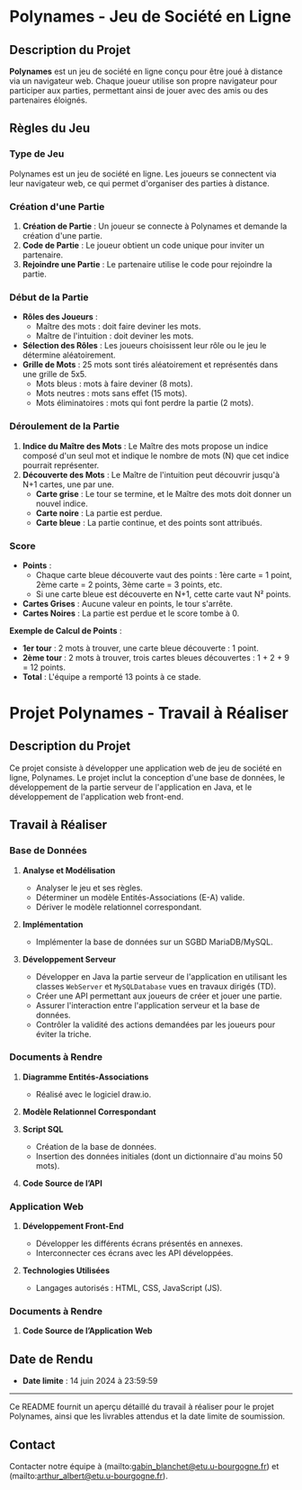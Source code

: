 # Polynames - Jeu de Société en Ligne

## Description du Projet

**Polynames** est un jeu de société en ligne conçu pour être joué à distance via un navigateur web. Chaque joueur utilise son propre navigateur pour participer aux parties, permettant ainsi de jouer avec des amis ou des partenaires éloignés.

## Règles du Jeu

### Type de Jeu

Polynames est un jeu de société en ligne. Les joueurs se connectent via leur navigateur web, ce qui permet d'organiser des parties à distance.

### Création d'une Partie

1. **Création de Partie** : Un joueur se connecte à Polynames et demande la création d'une partie.
2. **Code de Partie** : Le joueur obtient un code unique pour inviter un partenaire.
3. **Rejoindre une Partie** : Le partenaire utilise le code pour rejoindre la partie.

### Début de la Partie

- **Rôles des Joueurs** : 
  - Maître des mots : doit faire deviner les mots.
  - Maître de l'intuition : doit deviner les mots.
- **Sélection des Rôles** : Les joueurs choisissent leur rôle ou le jeu le détermine aléatoirement.
- **Grille de Mots** : 25 mots sont tirés aléatoirement et représentés dans une grille de 5x5.
  - Mots bleus : mots à faire deviner (8 mots).
  - Mots neutres : mots sans effet (15 mots).
  - Mots éliminatoires : mots qui font perdre la partie (2 mots).

### Déroulement de la Partie

1. **Indice du Maître des Mots** : Le Maître des mots propose un indice composé d'un seul mot et indique le nombre de mots (N) que cet indice pourrait représenter.
2. **Découverte des Mots** : Le Maître de l'intuition peut découvrir jusqu'à N+1 cartes, une par une.
   - **Carte grise** : Le tour se termine, et le Maître des mots doit donner un nouvel indice.
   - **Carte noire** : La partie est perdue.
   - **Carte bleue** : La partie continue, et des points sont attribués.

### Score

- **Points** : 
  - Chaque carte bleue découverte vaut des points : 1ère carte = 1 point, 2ème carte = 2 points, 3ème carte = 3 points, etc.
  - Si une carte bleue est découverte en N+1, cette carte vaut N² points.
- **Cartes Grises** : Aucune valeur en points, le tour s'arrête.
- **Cartes Noires** : La partie est perdue et le score tombe à 0.

**Exemple de Calcul de Points** :
- **1er tour** : 2 mots à trouver, une carte bleue découverte : 1 point.
- **2ème tour** : 2 mots à trouver, trois cartes bleues découvertes : 1 + 2 + 9 = 12 points.
- **Total** : L'équipe a remporté 13 points à ce stade.

# Projet Polynames - Travail à Réaliser

## Description du Projet

Ce projet consiste à développer une application web de jeu de société en ligne, Polynames. Le projet inclut la conception d'une base de données, le développement de la partie serveur de l'application en Java, et le développement de l'application web front-end.

## Travail à Réaliser

### Base de Données

1. **Analyse et Modélisation**
   - Analyser le jeu et ses règles.
   - Déterminer un modèle Entités-Associations (E-A) valide.
   - Dériver le modèle relationnel correspondant.

2. **Implémentation**
   - Implémenter la base de données sur un SGBD MariaDB/MySQL.

3. **Développement Serveur**
   - Développer en Java la partie serveur de l'application en utilisant les classes `WebServer` et `MySQLDatabase` vues en travaux dirigés (TD).
   - Créer une API permettant aux joueurs de créer et jouer une partie.
   - Assurer l'interaction entre l'application serveur et la base de données.
   - Contrôler la validité des actions demandées par les joueurs pour éviter la triche.

### Documents à Rendre

1. **Diagramme Entités-Associations**
   - Réalisé avec le logiciel draw.io.

2. **Modèle Relationnel Correspondant**

3. **Script SQL**
   - Création de la base de données.
   - Insertion des données initiales (dont un dictionnaire d'au moins 50 mots).

4. **Code Source de l’API**

### Application Web

1. **Développement Front-End**
   - Développer les différents écrans présentés en annexes.
   - Interconnecter ces écrans avec les API développées.

2. **Technologies Utilisées**
   - Langages autorisés : HTML, CSS, JavaScript (JS).

### Documents à Rendre

1. **Code Source de l’Application Web**

## Date de Rendu

- **Date limite** : 14 juin 2024 à 23:59:59

---

Ce README fournit un aperçu détaillé du travail à réaliser pour le projet Polynames, ainsi que les livrables attendus et la date limite de soumission.

## Contact

Contacter notre équipe à (mailto:gabin_blanchet@etu.u-bourgogne.fr) et (mailto:arthur_albert@etu.u-bourgogne.fr).

